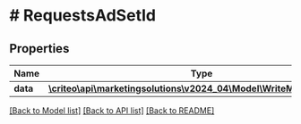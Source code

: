 # # RequestsAdSetId

## Properties

Name | Type | Description | Notes
------------ | ------------- | ------------- | -------------
**data** | [**\criteo\api\marketingsolutions\v2024_04\Model\WriteModelAdSetId[]**](WriteModelAdSetId.md) |  | [optional]

[[Back to Model list]](../../README.md#models) [[Back to API list]](../../README.md#endpoints) [[Back to README]](../../README.md)
